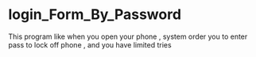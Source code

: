 # login_Form_By_Password
This program like when you open your phone , system order you to enter pass to lock off phone , and you have limited tries

